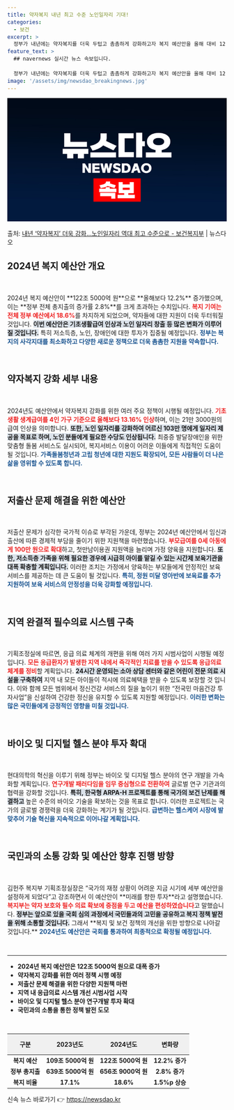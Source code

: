 ```yaml
---
title: 약자복지 내년 최고 수준 노인일자리 기대!
categories:
  - 보건
excerpt: >
  정부가 내년에는 약자복지를 더욱 두텁고 촘촘하게 강화하고자 복지 예산안을 올해 대비 12.2% 증가한 122…
feature_text: >
  ## navernews 실시간 뉴스 속보입니다.

  정부가 내년에는 약자복지를 더욱 두텁고 촘촘하게 강화하고자 복지 예산안을 올해 대비 12.2% 증가한 122…
image: '/assets/img/newsdao_breakingnews.jpg'
---
```


![뉴스다오 속보](/assets/img/newsdao_breakingnews.jpg)

<p>출처: <a href="https://newsdao.kr/1731" rel="dofollow">내년 ‘약자복지’ 더욱 강화…노인일자리 역대 최고 수준으로 - 보건복지부</a> | 뉴스다오</p>

<h2 data-ke-size="size26">2024년 복지 예산안 개요</h2>

<p data-ke-size="size16">&nbsp;</p>   
2024년 복지 예산안이 **122조 5000억 원**으로 **올해보다 12.2%** 증가했으며, 이는 **정부 전체 총지출의 증가률 2.8%**를 크게 초과하는 수치입니다. <b><span style="color: #ee2323;">복지 기여는 전체 정부 예산에서 18.6%</span></b>를 차지하게 되었으며, 약자들에 대한 지원이 더욱 두터워질 것입니다. <b><span style="background-color: #21538527;">이번 예산안은 기초생활급여 인상과 노인 일자리 창출 등 많은 변화가 이루어질 것입니다.</span></b> 특히 저소득층, 노인, 장애인에 대한 투자가 집중될 예정입니다. <b><span style="color: #1a5490;">정부는 복지의 사각지대를 최소화하고 다양한 새로운 정책으로 더욱 촘촘한 지원을 약속합니다.</span></b>

<p data-ke-size="size16">&nbsp;</p>

<h2 data-ke-size="size26">약자복지 강화 세부 내용</h2>

<p data-ke-size="size16">&nbsp;</p>   
2024년도 예산안에서 약자복지 강화를 위한 여러 주요 정책이 시행될 예정입니다. <b><span style="color: #ee2323;">기초생활 생계급여를 4인 가구 기준으로 올해보다 13.16% 인상</span></b>하며, 이는 21만 3000원의 급여 인상을 의미합니다. <b><span style="background-color: #21538527;">또한, 노인 일자리를 강화하여 어르신 103만 명에게 일자리 제공을 목표로 하며, 노인 분들에게 필요한 수당도 인상됩니다.</span></b> 최중증 발달장애인을 위한 맞춤형 돌봄 서비스도 실시되어, 복지서비스 이용이 어려운 이들에게 직접적인 도움이 될 것입니다. <b><span style="color: #1a5490;">가족돌봄청년과 고립 청년에 대한 지원도 확장되어, 모든 사람들이 더 나은 삶을 영위할 수 있도록 합니다.</span></b> 

<p data-ke-size="size16">&nbsp;</p>

<h2 data-ke-size="size26">저출산 문제 해결을 위한 예산안</h2>

<p data-ke-size="size16">&nbsp;</p>   
저출산 문제가 심각한 국가적 이슈로 부각된 가운데, 정부는 2024년 예산안에서 임신과 출산에 따른 경제적 부담을 줄이기 위한 지원책을 마련했습니다. <b><span style="color: #ee2323;">부모급여를 0세 아동에게 100만 원으로 확대</span></b>하고, 첫만남이용권 지원액을 늘리며 가정 양육을 지원합니다. <b><span style="background-color: #21538527;">또한, 저소득층 가족을 위해 필요한 경우에 시급히 아이를 맡길 수 있는 시간제 보육기관을 대폭 확충할 계획입니다.</span></b> 이러한 조치는 가정에서 양육하는 부모들에게 안정적인 보육 서비스를 제공하는 데 큰 도움이 될 것입니다. <b><span style="color: #1a5490;">특히, 정원 미달 영아반에 보육료를 추가 지원하여 보육 서비스의 안정성을 더욱 강화할 예정입니다.</span></b> 

<p data-ke-size="size16">&nbsp;</p>

<h2 data-ke-size="size26">지역 완결적 필수의료 시스템 구축</h2>

<p data-ke-size="size16">&nbsp;</p>   
기획조정실에 따르면, 응급 의료 체계의 개편을 위해 여러 가지 시범사업이 시행될 예정입니다. <b><span style="color: #ee2323;">모든 응급환자가 발생한 지역 내에서 즉각적인 치료를 받을 수 있도록 응급의료체계를 정비</span></b>할 계획입니다. <b><span style="background-color: #21538527;">24시간 운영되는 소아 상담 센터와 같은 어린이 전문 의료 시설을 구축하여</span></b> 지역 내 모든 아이들이 적시에 의료혜택을 받을 수 있도록 보장할 것 입니다. 이와 함께 모든 범위에서 정신건강 서비스의 질을 높이기 위한 “전국민 마음건강 투자사업”을 신설하여 건강한 정신을 유지할 수 있도록 지원할 예정입니다. <b><span style="color: #1a5490;">이러한 변화는 많은 국민들에게 긍정적인 영향을 미칠 것입니다.</span></b>

<p data-ke-size="size16">&nbsp;</p>

<h2 data-ke-size="size26">바이오 및 디지털 헬스 분야 투자 확대</h2>

<p data-ke-size="size16">&nbsp;</p>   
현대의학의 혁신을 이루기 위해 정부는 바이오 및 디지털 헬스 분야의 연구 개발을 가속화할 계획입니다. <b><span style="color: #ee2323;">연구개발 패러다임을 임무 중심형으로 전환하여</span></b> 글로벌 연구 기관과의 협력을 강화할 것입니다. <b><span style="background-color: #21538527;">특히, 한국형 ARPA-H 프로젝트를 통해 국가의 보건 난제를 해결하고</span></b> 높은 수준의 바이오 기술을 확보하는 것을 목표로 합니다. 이러한 프로젝트는 국가의 글로벌 경쟁력을 더욱 강화하는 계기가 될 것입니다. <b><span style="color: #1a5490;">급변하는 헬스케어 시장에 발맞추어 기술 혁신을 지속적으로 이어나갈 계획입니다.</span></b>

<p data-ke-size="size16">&nbsp;</p>

<h2 data-ke-size="size26">국민과의 소통 강화 및 예산안 향후 진행 방향</h2>

<p data-ke-size="size16">&nbsp;</p>   
김헌주 복지부 기획조정실장은 “국가의 재정 상황이 어려운 지금 시기에 세부 예산안을 설정하게 되었다”고 강조하면서 이 예산안이 **미래를 향한 투자**라고 설명했습니다. <b><span style="color: #ee2323;">복지부는 약자 보호와 필수 의료 확보에 중점을 두고 예산을 편성하였습니다</span></b>고 말했습니다. <b><span style="background-color: #21538527;">정부는 앞으로 있을 국회 심의 과정에서 국민들과의 고민을 공유하고 복지 정책 발전을 위해 소통할 것입니다.</span></b> 그래서 **복지 및 보건 정책의 개선을 위한 방향으로 나아갈 것입니다.** <b><span style="color: #1a5490;">2024년도 예산안은 국회를 통과하여 최종적으로 확정될 예정입니다.</span></b>

<p data-ke-size="size16">&nbsp;</p>

<hr style="color: #c1c1c1; height: 1px; border: none;" />
<ul>
    <li><b>2024년 복지 예산안은 122조 5000억 원으로 대폭 증가</b></li>
    <li><b>약자복지 강화를 위한 여러 정책 시행 예정</b></li>
    <li><b>저출산 문제 해결을 위한 다양한 지원책 마련</b></li>
    <li><b>지역 내 응급의료 시스템 개선 시범사업 시작</b></li>
    <li><b>바이오 및 디지털 헬스 분야 연구개발 투자 확대</b></li>
    <li><b>국민과의 소통을 통한 정책 발전 도모</b></li>
</ul>
<p data-ke-size="size16">&nbsp;</p> 

<table style="width: 100%; border-collapse: collapse;">
    <thead>
        <tr style="background-color: #f0f0f0;">
            <th style="text-align: center; height: 40px;">구분</th>
            <th style="text-align: center; height: 40px;">2023년도</th>
            <th style="text-align: center; height: 40px;">2024년도</th>
            <th style="text-align: center; height: 40px;">변화량</th>
        </tr>
    </thead>
    <tbody>
        <tr>
            <td style="text-align: center; height: 17px;"><b>복지 예산</b></td>
            <td style="text-align: center; height: 17px;"><b>109조 5000억 원</b></td>
            <td style="text-align: center; height: 17px;"><b>122조 5000억 원</b></td>
            <td style="text-align: center; height: 17px;"><b>12.2% 증가</b></td>
        </tr>
        <tr>
            <td style="text-align: center; height: 17px;"><b>정부 총지출</b></td>
            <td style="text-align: center; height: 17px;"><b>639조 5000억 원</b></td>
            <td style="text-align: center; height: 17px;"><b>656조 9000억 원</b></td>
            <td style="text-align: center; height: 17px;"><b>2.8% 증가</b></td>
        </tr>
        <tr>
            <td style="text-align: center; height: 17px;"><b>복지 비율</b></td>
            <td style="text-align: center; height: 17px;"><b>17.1%</b></td>
            <td style="text-align: center; height: 17px;"><b>18.6%</b></td>
            <td style="text-align: center; height: 17px;"><b>1.5%p 상승</b></td>
        </tr>
    </tbody>
</table> 

신속 뉴스 바로가기 👉 <a href="https://newsdao.kr" rel="dofollow">https://newsdao.kr</a>


